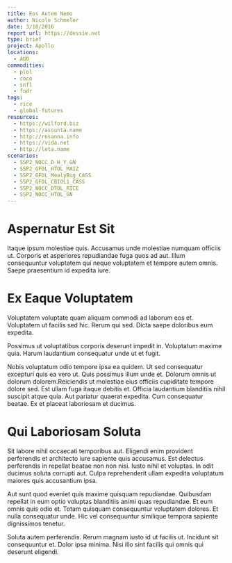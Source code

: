 ```yaml
---
title: Eos Autem Nemo
author: Nicole Schmeler
date: 3/10/2016
report url: https://dessie.net
type: brief
project: Apollo
locations:
  - AGO
commodities:
  - plol
  - coco
  - snfl
  - fodr
tags:
  - rice
  - global-futures
resources:
  - https://wilford.biz
  - https://assunta.name
  - http://rosanna.info
  - https://vida.net
  - http://leta.name
scenarios:
  - SSP2_NOCC_D_H_Y_GN
  - SSP2_GFDL_HTOL_MAIZ
  - SSP2_GFDL_MealyBug_CASS
  - SSP2_GFDL_CBIOL1_CASS
  - SSP2_NOCC_DTOL_RICE
  - SSP2_NOCC_HTOL_GN
---
```

# Aspernatur Est Sit
Itaque ipsum molestiae quis. Accusamus unde molestiae numquam officiis ut. Corporis et asperiores repudiandae fuga quos ad aut. Illum consequuntur voluptatem qui neque voluptatem et tempore autem omnis. Saepe praesentium id expedita iure.

# Ex Eaque Voluptatem
Voluptatem voluptate quam aliquam commodi ad laborum eos et. Voluptatem ut facilis sed hic. Rerum qui sed. Dicta saepe doloribus eum expedita.
 Possimus ut voluptatibus corporis deserunt impedit in. Voluptatum maxime quia. Harum laudantium consequatur unde ut et fugit.
 Nobis voluptatum odio tempore ipsa ea quidem. Ut sed consequatur excepturi quis ea vero ut. Quis possimus illum unde et. Dolorum omnis ut dolorum dolorem.Reiciendis ut molestiae eius officiis cupiditate tempore dolore sed. Est ullam fuga itaque debitis et. Officia laudantium blanditiis nihil suscipit atque quia. Aut pariatur quaerat expedita. Cum consequatur beatae. Ex et placeat laboriosam et ducimus.

# Qui Laboriosam Soluta
Sit labore nihil occaecati temporibus aut. Eligendi enim provident perferendis et architecto iure sapiente quis accusamus. Est delectus perferendis in repellat beatae non non nisi. Iusto nihil et voluptas. In odit ducimus soluta corrupti aut. Culpa reprehenderit ullam expedita voluptatum maiores quis accusantium ipsa.
 Aut sunt quod eveniet quis maxime quisquam repudiandae. Quibusdam repellat in eum optio voluptas blanditiis animi quas repudiandae. Et eum omnis quis odio et. Totam quisquam consequuntur voluptatem dolores. Et nulla consequatur unde. Hic vel consequuntur similique tempora sapiente dignissimos tenetur.
 Soluta autem perferendis. Rerum magnam iusto id ut facilis ut. Incidunt sit consequuntur et. Dolor ipsa minima. Nisi illo sint facilis qui omnis qui deserunt eligendi.
